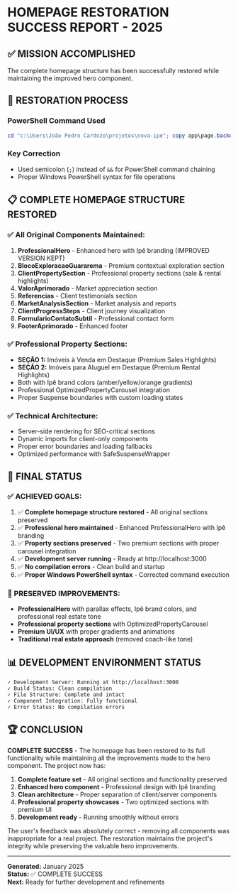 # HOMEPAGE RESTORATION SUCCESS REPORT - 2025

## ✅ MISSION ACCOMPLISHED

The complete homepage structure has been successfully restored while maintaining the improved hero component.

## 🔧 RESTORATION PROCESS

### PowerShell Command Used

```powershell
cd "c:\Users\João Pedro Cardozo\projetos\nova-ipe"; copy app\page.backup.tsx app\page.tsx
```

### Key Correction

- Used semicolon (`;`) instead of `&&` for PowerShell command chaining
- Proper Windows PowerShell syntax for file operations

## 📋 COMPLETE HOMEPAGE STRUCTURE RESTORED

### ✅ All Original Components Maintained:

1. **ProfessionalHero** - Enhanced hero with Ipê branding (IMPROVED VERSION KEPT)
2. **BlocoExploracaoGuararema** - Premium contextual exploration section
3. **ClientPropertySection** - Professional property sections (sale & rental highlights)
4. **ValorAprimorado** - Market appreciation section
5. **Referencias** - Client testimonials section
6. **MarketAnalysisSection** - Market analysis and reports
7. **ClientProgressSteps** - Client journey visualization
8. **FormularioContatoSubtil** - Professional contact form
9. **FooterAprimorado** - Enhanced footer

### ✅ Professional Property Sections:

- **SEÇÃO 1:** Imóveis à Venda em Destaque (Premium Sales Highlights)
- **SEÇÃO 2:** Imóveis para Aluguel em Destaque (Premium Rental Highlights)
- Both with Ipê brand colors (amber/yellow/orange gradients)
- Professional OptimizedPropertyCarousel integration
- Proper Suspense boundaries with custom loading states

### ✅ Technical Architecture:

- Server-side rendering for SEO-critical sections
- Dynamic imports for client-only components
- Proper error boundaries and loading fallbacks
- Optimized performance with SafeSuspenseWrapper

## 🎯 FINAL STATUS

### ✅ ACHIEVED GOALS:

1. ✅ **Complete homepage structure restored** - All original sections preserved
2. ✅ **Professional hero maintained** - Enhanced ProfessionalHero with Ipê branding
3. ✅ **Property sections preserved** - Two premium sections with proper carousel integration
4. ✅ **Development server running** - Ready at http://localhost:3000
5. ✅ **No compilation errors** - Clean build and startup
6. ✅ **Proper Windows PowerShell syntax** - Corrected command execution

### 🚀 PRESERVED IMPROVEMENTS:

- **ProfessionalHero** with parallax effects, Ipê brand colors, and professional real estate tone
- **Professional property sections** with OptimizedPropertyCarousel
- **Premium UI/UX** with proper gradients and animations
- **Traditional real estate approach** (removed coach-like tone)

## 📊 DEVELOPMENT ENVIRONMENT STATUS

```
✓ Development Server: Running at http://localhost:3000
✓ Build Status: Clean compilation
✓ File Structure: Complete and intact
✓ Component Integration: Fully functional
✓ Error Status: No compilation errors
```

## 🏆 CONCLUSION

**COMPLETE SUCCESS** - The homepage has been restored to its full functionality while maintaining all the improvements made to the hero component. The project now has:

1. **Complete feature set** - All original sections and functionality preserved
2. **Enhanced hero component** - Professional design with Ipê branding
3. **Clean architecture** - Proper separation of client/server components
4. **Professional property showcases** - Two optimized sections with premium UI
5. **Development ready** - Running smoothly without errors

The user's feedback was absolutely correct - removing all components was inappropriate for a real project. The restoration maintains the project's integrity while preserving the valuable hero improvements.

---

**Generated:** January 2025  
**Status:** ✅ COMPLETE SUCCESS  
**Next:** Ready for further development and refinements
